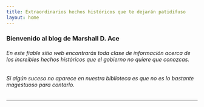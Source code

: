 ```yaml
---
title: Extraordinarios hechos históricos que te dejarán patidifuso
layout: home
---
```


### Bienvenido al blog de Marshall D. Ace

###### En este fiable sitio web encontrarás toda clase de información acerca de los increibles hechos históricos que el gobierno no quiere que conozcas.
###### Si algún suceso no aparece en nuestra biblioteca es que no es lo bastante magestuoso para contarlo.

----

[^1]: [It can take up to 10 minutes for changes to your site to publish after you push the changes to GitHub](https://docs.github.com/en/pages/setting-up-a-github-pages-site-with-jekyll/creating-a-github-pages-site-with-jekyll#creating-your-site).

[Just the Docs]: https://just-the-docs.github.io/just-the-docs/
[GitHub Pages]: https://docs.github.com/en/pages
[README]: https://github.com/just-the-docs/just-the-docs-template/blob/main/README.md
[Jekyll]: https://jekyllrb.com
[GitHub Pages / Actions workflow]: https://github.blog/changelog/2022-07-27-github-pages-custom-github-actions-workflows-beta/
[use this template]: https://github.com/just-the-docs/just-the-docs-template/generate
